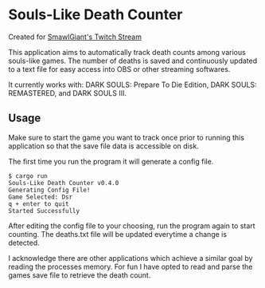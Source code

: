 # Souls-Like Death Counter

Created for [SmawlGiant's Twitch Stream](https://www.twitch.tv/smawlgiant)

This application aims to automatically track death counts among various souls-like games. The number of deaths is saved and continuously updated to a text file for easy access into OBS or other streaming softwares.

It currently works with: DARK SOULS: Prepare To Die Edition, DARK SOULS: REMASTERED, and DARK SOULS III.

## Usage

Make sure to start the game you want to track once prior to running this application so that the save file data is accessible on disk.

The first time you run the program it will generate a config file.

```
$ cargo run
Souls-Like Death Counter v0.4.0
Generating Config File!
Game Selected: Dsr
q + enter to quit
Started Successfully
```

After editing the config file to your choosing, run the program again to start counting. The deaths.txt file will be updated everytime a change is detected.


I acknowledge there are other applications which achieve a similar goal by reading the processes memory. For fun I have opted to read and parse the games save file to retrieve the death count. 

